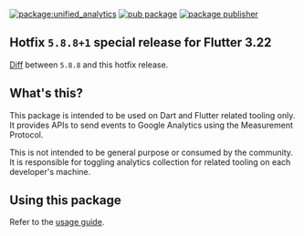 [![package:unified_analytics](https://github.com/dart-lang/tools/actions/workflows/unified_analytics.yml/badge.svg)](https://github.com/dart-lang/tools/actions/workflows/unified_analytics.yml)
[![pub package](https://img.shields.io/pub/v/unified_analytics.svg)](https://pub.dev/packages/unified_analytics)
[![package publisher](https://img.shields.io/pub/publisher/unified_analytics.svg)](https://pub.dev/packages/unified_analytics/publisher)

## Hotfix `5.8.8+1` special release for Flutter 3.22

[Diff](https://github.com/dart-lang/tools/compare/f611290b530123ee2f0a3fda7c440d85dd080a30...eliasyishak:tools:hotfix-5.8.8+1) between `5.8.8` and this hotfix release.

## What's this?

This package is intended to be used on Dart and Flutter related
tooling only. It provides APIs to send events to Google Analytics using the
Measurement Protocol.

This is not intended to be general purpose or consumed by the community. It is
responsible for toggling analytics collection for related tooling on each
developer's machine.

## Using this package

Refer to the [usage guide](USAGE_GUIDE.md).
